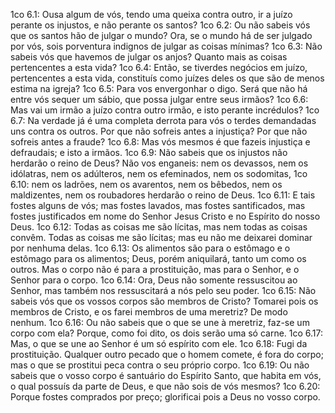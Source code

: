 1co 6.1: Ousa algum de vós, tendo uma queixa contra outro, ir a juízo perante os injustos, e não perante os santos?
1co 6.2: Ou não sabeis vós que os santos hão de julgar o mundo? Ora, se o mundo há de ser julgado por vós, sois porventura indignos de julgar as coisas mínimas?
1co 6.3: Não sabeis vós que havemos de julgar os anjos? Quanto mais as coisas pertencentes a esta vida?
1co 6.4: Então, se tiverdes negócios em juízo, pertencentes a esta vida, constituís como juízes deles os que são de menos estima na igreja?
1co 6.5: Para vos envergonhar o digo. Será que não há entre vós sequer um sábio, que possa julgar entre seus irmãos?
1co 6.6: Mas vai um irmão a juízo contra outro irmão, e isto perante incrédulos?
1co 6.7: Na verdade já é uma completa derrota para vós o terdes demandadas uns contra os outros. Por que não sofreis antes a injustiça? Por que não sofreis antes a fraude?
1co 6.8: Mas vós mesmos é que fazeis injustiça e defraudais; e isto a irmãos.
1co 6.9: Não sabeis que os injustos não herdarão o reino de Deus? Não vos enganeis: nem os devassos, nem os idólatras, nem os adúlteros, nem os efeminados, nem os sodomitas,
1co 6.10: nem os ladrões, nem os avarentos, nem os bêbedos, nem os maldizentes, nem os roubadores herdarão o reino de Deus.
1co 6.11: E tais fostes alguns de vós; mas fostes lavados, mas fostes santificados, mas fostes justificados em nome do Senhor Jesus Cristo e no Espírito do nosso Deus.
1co 6.12: Todas as coisas me são lícitas, mas nem todas as coisas convêm. Todas as coisas me são lícitas; mas eu não me deixarei dominar por nenhuma delas.
1co 6.13: Os alimentos são para o estômago e o estômago para os alimentos; Deus, porém aniquilará, tanto um como os outros. Mas o corpo não é para a prostituição, mas para o Senhor, e o Senhor para o corpo.
1co 6.14: Ora, Deus não somente ressuscitou ao Senhor, mas também nos ressuscitará a nós pelo seu poder.
1co 6.15: Não sabeis vós que os vossos corpos são membros de Cristo? Tomarei pois os membros de Cristo, e os farei membros de uma meretriz? De modo nenhum.
1co 6.16: Ou não sabeis que o que se une à meretriz, faz-se um corpo com ela? Porque, como foi dito, os dois serão uma só carne.
1co 6.17: Mas, o que se une ao Senhor é um só espírito com ele.
1co 6.18: Fugi da prostituição. Qualquer outro pecado que o homem comete, é fora do corpo; mas o que se prostitui peca contra o seu próprio corpo.
1co 6.19: Ou não sabeis que o vosso corpo é santuário do Espírito Santo, que habita em vós, o qual possuís da parte de Deus, e que não sois de vós mesmos?
1co 6.20: Porque fostes comprados por preço; glorificai pois a Deus no vosso corpo.
